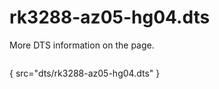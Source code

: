 # rk3288-az05-hg04.dts

More DTS information on the [](Linux-DTSs.md) page.

```
```
{ src="dts/rk3288-az05-hg04.dts" }
